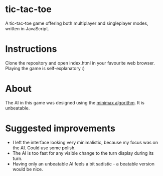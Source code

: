 # tic-tac-toe
A tic-tac-toe game offering both multiplayer and singleplayer modes, written in JavaScript.

# Instructions
Clone the repository and open index.html in your favourite web browser. Playing the game is self-explanatory :)

# About
The AI in this game was designed using the [minimax algorithm](https://en.wikipedia.org/wiki/Minimax). It is unbeatable.

# Suggested improvements
* I left the interface looking very minimalistic, because my focus was on the AI. Could use some polish.
* The AI is too fast for any visible change to the turn display during its turn.
* Having only an unbeatable AI feels a bit sadistic - a beatable version would be nice.

